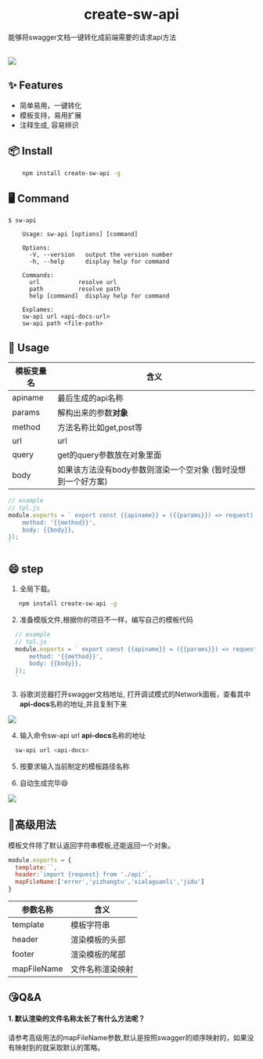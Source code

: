<h1 align="center">create-sw-api</h1>

<div >能够将swagger文档一键转化成前端需要的请求api方法</div>

<br/>

![](https://cdn.nlark.com/yuque/0/2020/png/276215/1592412249023-1a047b04-f311-4223-9f02-e70ade3c6500.png?x-oss-process=image%2Fresize%2Cw_651)

## ✨ Features

- 简单易用，一键转化
- 模板支持，易用扩展
- 注释生成, 容易辨识

## 📦 Install

```bash
    npm install create-sw-api -g
```

## 🖥  Command

```
$ sw-api

    Usage: sw-api [options] [command]

    Options:
      -V, --version   output the version number 
      -h, --help      display help for command

    Commands:
      url           resolve url
      path          resolve path
      help [command]  display help for command

    Explames:
    sw-api url <api-docs-url>
    sw-api path <file-path>
```

## 🔨 Usage

模板变量名 | 含义
-|-
 apiname | 最后生成的api名称 |
params | 解构出来的参数<b>对象</b> |
method | 方法名称比如get,post等 | 
url | url |
query | get的query参数放在对象里面 |
body| 如果该方法没有body参数则渲染一个空对象 (暂时没想到一个好方案)

```js
// example
// tpl.js
module.exports = ` export const {{apiname}} = ({{params}}) => request('{{url}}', {{{query}}}, {
    method: '{{method}}',
    body: {{body}},
});
`
```

## 😄 step

1. 全局下载。

```bash
   npm install create-sw-api -g
```
2. 准备模版文件,根据你的项目不一样，编写自己的模板代码

```js
  // example
  // tpl.js
  module.exports = ` export const {{apiname}} = ({{params}}) => request('{{url}}', {{{query}}}, {
      method: '{{method}}',
      body: {{body}},
  });
  `
```

3. 谷歌浏览器打开swagger文档地址, 打开调试模式的Network面板，查看其中**api-docs**名称的地址,并且复制下来

![](https://cdn.nlark.com/yuque/0/2020/png/276215/1593682144374-c15d3885-88ef-4859-9251-673c998ff165.png)

4. 输入命令sw-api url **api-docs**名称的地址

```bash
  sw-api url <api-docs>
```

5. 按要求输入当前制定的模板路径名称

6. 自动生成完毕😄

![](https://cdn.nlark.com/yuque/0/2020/png/276215/1593678884271-df148114-2927-4bfa-bcdb-1d8ba2c28132.png?x-oss-process=image%2Fresize%2Cw_1450)


## 📝高级用法
模板文件除了默认返回字符串模板,还能返回一个对象。

```js
module.exports = {
  template:``,
  header:`import {request} from './api'`,
  mapFileName:['error','yizhangtu','xialaguanli','jidu']
}
```

参数名称 | 含义
-|-
 template | 模板字符串 |
header | 渲染模板的头部 |
footer | 渲染模板的尾部 |
mapFileName | 文件名称渲染映射 |

## 😘Q&A

#### 1. 默认渲染的文件名称太长了有什么方法呢？

请参考高级用法的mapFileName参数,默认是按照swagger的顺序映射的，如果没有映射到的就采取默认的策略。
